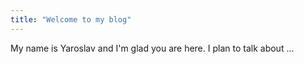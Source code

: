 ```yaml
---
title: "Welcome to my blog"
---
```


My name is Yaroslav and I'm glad you are here. I plan to talk about ...
